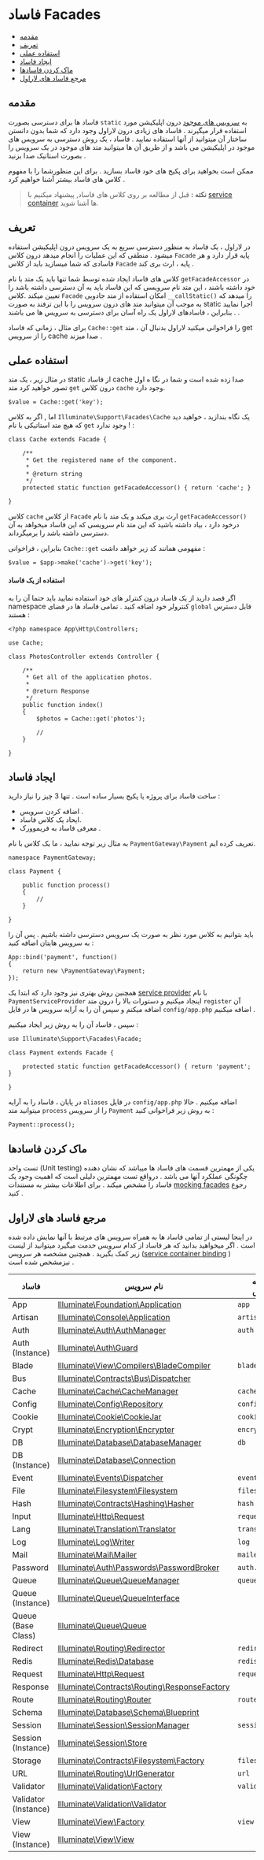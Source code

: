 # فاساد Facades

- [مقدمه](#introduction)
- [تعریف](#explanation)
- [استفاده عملی](#practical-usage)
- [ایجاد فاساد](#creating-facades)
- [ماک کردن فاسادها](#mocking-facades)
- [مرجع فاساد های لاراول](#facade-class-reference)

<a name="introduction"></a>
## مقدمه
فاساد ها  برای دسترسی بصورت `static` به [سرویس های موجود](/docs/{{version}}/container)   درون اپلیکیشن مورد استفاده قرار میگیرند . فاساد های زیادی درون  لاراول وجود دارد که شما بدون دانستن ساختار آن میتوانید از آنها استفاده نمایید . فاساد ، یک روش دسترسی به  سرویس های موجود در اپلیکیشن می باشد و  از طریق آن ها میتوانید متد های موجود در یک سرویس را بصورت استاتیک صدا بزنید .

ممکن است بخواهید برای پکیج های خود فاساد بسازید .  برای این منظورشما را با مفهوم کلاس های فاساد بیشتر آشنا خواهیم کرد .

> **نکته :** قبل از مطالعه بر روی کلاس های فاساد, پیشنهاد میکنیم  با [service container](/docs/{{version}}/container) ها آشنا شوید.

<a name="explanation"></a>
## تعریف
در لاراول ، یک فاساد به منظور دسترسی سریع به یک سرویس درون اپلیکیشن استفاده میشود . منطقی که این عملیات را انجام میدهد درون کلاس `Facade` پایه قرار دارد و هر فاسادی که شما میسازید باید از کلاس `Facade` پایه  ، ارث بری  کند .

کلاس های فاساد ایجاد شده  توسط شما تنها باید یک متد با نام `getFacadeAccessor` در خود داشته باشند ، این متد  نام سرویسی که این فاساد باید به آن دسترسی داشته باشد را تعیین میکند .کلاس `Facade` امکان استفاده از متد جادویی `__callStatic()` را میدهد که به موجب آن میتوانید متد های درون سرویس را با این ترفند به صورت static اجرا نمایید . بنابراین ، 
  فاسادهای لاراول  یک راه آسان برای دسترسی به سرویس ها می باشند .

 برای مثال ، زمانی که فاساد `Cache::get`  را  فراخوانی میکنید لاراول بدنبال آن ،  متد get را از سرویس cache صدا میزند . 

<a name="practical-usage"></a>
## استفاده عملی
در مثال زیر ، یک متد static از فاساد cache صدا زده شده است و شما در نگا ه اول  تصور خواهید کرد متد `get` درون کلاس `cache`  وجود دارد.

	$value = Cache::get('key');

اما , اگر به کلاس `Illuminate\Support\Facades\Cache`  یک نگاه بندازید ، خواهید دید که هیچ متد استاتیکی با نام  `get` وجود ندارد ! :

	class Cache extends Facade {

		/**
		 * Get the registered name of the component.
		 *
		 * @return string
		 */
		protected static function getFacadeAccessor() { return 'cache'; }

	}

کلاس `cache` از کلاس `Facade` ارث بری میکند و یک متد با نام `getFacadeAccessor()` درخود دارد ، بیاد داشته باشید که این متد نام سرویسی که این فاساد میخواهد به آن دسترسی داشته باشد را برمیگرداند.

بنابراین ، فراخوانی `Cache::get` مفهومی همانند کد زیر خواهد داشت :

	$value = $app->make('cache')->get('key');

#### استفاده از یک فاساد
اگر قصد دارید از یک فاساد درون کنترلر های خود استفاده نمایید باید حتما آن را به namespace کنترولر خود اضافه کنید  . تمامی فاساد ها در فضای `global`  قابل دسترس هستند :

	<?php namespace App\Http\Controllers;

	use Cache;

	class PhotosController extends Controller {

		/**
		 * Get all of the application photos.
		 *
		 * @return Response
		 */
		public function index()
		{
			$photos = Cache::get('photos');

			//
		}

	}

<a name="creating-facades"></a>
## ایجاد فاساد
ساخت فاساد برای پروژه یا پکیج بسیار ساده است . تنها 3 چیز را نیاز دارید :

- اضافه کردن سرویس .
- ایحاد یک کلاس فاساد.
- معرفی فاساد به فریموورک .

به مثال زیر توجه نمایید ، ما یک کلاس با نام `PaymentGateway\Payment`  تعریف کرده ایم.

	namespace PaymentGateway;

	class Payment {

		public function process()
		{
			//
		}

	}

باید بتوانیم به کلاس مورد نظر به صورت یک سرویس دسترسی داشته باشیم . پس آن را به سرویس هایتان اضافه کنید :

	App::bind('payment', function()
	{
		return new \PaymentGateway\Payment;
	});

همچنین روش بهتری نیز وجود دارد که ابتدا یک [service provider](/docs/{{version}}/container#service-providers) با نام   `PaymentServiceProvider` اینجاد میکنیم و دستورات بالا را درون متد `register` آن اضافه میکنم و سپس آن را به آرایه سرویس ها در فایل `config/app.php`  اضافه میکنیم .

سپس ، فاساد آن را به روش زیر ایجاد میکنیم :

	use Illuminate\Support\Facades\Facade;

	class Payment extends Facade {

		protected static function getFacadeAccessor() { return 'payment'; }

	}
در پایان ، فاساد را به آرایه `aliases` در فایل  `config/app.php` اضافه میکنیم . حالا میتوانید متد `process` را از سرویس `Payment` به روش زیر فراخوانی کنید :

	Payment::process();

<a name="mocking-facades"></a>
## ماک کردن فاسادها
تست واحد (Unit testing) یکی از مهمترین قسمت های فاساد ها  میباشد که نشان دهنده چگونگی عملکرد آنها می باشد . درواقع تست مهمترین دلیلی است که اهمیت  وجود یک فاساد را مشخص میکند . برای اطلاعات بیشتر به مستندات  [mocking facades](/docs/{{version}}/testing#mocking-facades) رجوع کنید .

<a name="facade-class-reference"></a>
## مرجع فاساد های لاراول
در اینجا لیستی از تمامی فاساد ها به همراه سرویس های مرتبط با آنها نمایش داده شده است . اگر میخواهید بدانید که هر فاساد از کدام سرویس خدمت میگیرد میتوانید از لیست زیر کمک بگیرید . همچنین مشخصه  هر سرویس ([service container binding](/docs/{{version}}/container) )  نیزمشخص شده است .

فاساد |  نام سرویس |  مشخصه سرویس
------------- | ------------- | -------------
App  |  [Illuminate\Foundation\Application](http://laravel.com/api/{{version}}/Illuminate/Foundation/Application.html)  | `app`
Artisan  |  [Illuminate\Console\Application](http://laravel.com/api/{{version}}/Illuminate/Console/Application.html)  |  `artisan`
Auth  |  [Illuminate\Auth\AuthManager](http://laravel.com/api/{{version}}/Illuminate/Auth/AuthManager.html)  |  `auth`
Auth (Instance)  |  [Illuminate\Auth\Guard](http://laravel.com/api/{{version}}/Illuminate/Auth/Guard.html)  |
Blade  |  [Illuminate\View\Compilers\BladeCompiler](http://laravel.com/api/{{version}}/Illuminate/View/Compilers/BladeCompiler.html)  |  `blade.compiler`
Bus  |  [Illuminate\Contracts\Bus\Dispatcher](http://laravel.com/api/{{version}}/Illuminate/Contracts/Bus/Dispatcher.html)  |
Cache  |  [Illuminate\Cache\CacheManager](http://laravel.com/api/{{version}}/Illuminate/Cache/Repository.html)  |  `cache`
Config  |  [Illuminate\Config\Repository](http://laravel.com/api/{{version}}/Illuminate/Config/Repository.html)  |  `config`
Cookie  |  [Illuminate\Cookie\CookieJar](http://laravel.com/api/{{version}}/Illuminate/Cookie/CookieJar.html)  |  `cookie`
Crypt  |  [Illuminate\Encryption\Encrypter](http://laravel.com/api/{{version}}/Illuminate/Encryption/Encrypter.html)  |  `encrypter`
DB  |  [Illuminate\Database\DatabaseManager](http://laravel.com/api/{{version}}/Illuminate/Database/DatabaseManager.html)  |  `db`
DB (Instance)  |  [Illuminate\Database\Connection](http://laravel.com/api/{{version}}/Illuminate/Database/Connection.html)  |
Event  |  [Illuminate\Events\Dispatcher](http://laravel.com/api/{{version}}/Illuminate/Events/Dispatcher.html)  |  `events`
File  |  [Illuminate\Filesystem\Filesystem](http://laravel.com/api/{{version}}/Illuminate/Filesystem/Filesystem.html)  |  `files`
Hash  |  [Illuminate\Contracts\Hashing\Hasher](http://laravel.com/api/{{version}}/Illuminate/Contracts/Hashing/Hasher.html)  |  `hash`
Input  |  [Illuminate\Http\Request](http://laravel.com/api/{{version}}/Illuminate/Http/Request.html)  |  `request`
Lang  |  [Illuminate\Translation\Translator](http://laravel.com/api/{{version}}/Illuminate/Translation/Translator.html)  |  `translator`
Log  |  [Illuminate\Log\Writer](http://laravel.com/api/{{version}}/Illuminate/Log/Writer.html)  |  `log`
Mail  |  [Illuminate\Mail\Mailer](http://laravel.com/api/{{version}}/Illuminate/Mail/Mailer.html)  |  `mailer`
Password  |  [Illuminate\Auth\Passwords\PasswordBroker](http://laravel.com/api/{{version}}/Illuminate/Auth/Passwords/PasswordBroker.html)  |  `auth.password`
Queue  |  [Illuminate\Queue\QueueManager](http://laravel.com/api/{{version}}/Illuminate/Queue/QueueManager.html)  |  `queue`
Queue (Instance) |  [Illuminate\Queue\QueueInterface](http://laravel.com/api/{{version}}/Illuminate/Queue/QueueInterface.html)  |
Queue (Base Class) |  [Illuminate\Queue\Queue](http://laravel.com/api/{{version}}/Illuminate/Queue/Queue.html)  |
Redirect  |  [Illuminate\Routing\Redirector](http://laravel.com/api/{{version}}/Illuminate/Routing/Redirector.html)  |  `redirect`
Redis  |  [Illuminate\Redis\Database](http://laravel.com/api/{{version}}/Illuminate/Redis/Database.html)  |  `redis`
Request  |  [Illuminate\Http\Request](http://laravel.com/api/{{version}}/Illuminate/Http/Request.html)  |  `request`
Response  |  [Illuminate\Contracts\Routing\ResponseFactory](http://laravel.com/api/{{version}}/Illuminate/Contracts/Routing/ResponseFactory.html)  |
Route  |  [Illuminate\Routing\Router](http://laravel.com/api/{{version}}/Illuminate/Routing/Router.html)  |  `router`
Schema  |  [Illuminate\Database\Schema\Blueprint](http://laravel.com/api/{{version}}/Illuminate/Database/Schema/Blueprint.html)  |
Session  |  [Illuminate\Session\SessionManager](http://laravel.com/api/{{version}}/Illuminate/Session/SessionManager.html)  |  `session`
Session (Instance)  |  [Illuminate\Session\Store](http://laravel.com/api/{{version}}/Illuminate/Session/Store.html)  |
Storage  |  [Illuminate\Contracts\Filesystem\Factory](http://laravel.com/api/{{version}}/Illuminate/Contracts/Filesystem/Factory.html)  |  `filesystem`
URL  |  [Illuminate\Routing\UrlGenerator](http://laravel.com/api/{{version}}/Illuminate/Routing/UrlGenerator.html)  |  `url`
Validator  |  [Illuminate\Validation\Factory](http://laravel.com/api/{{version}}/Illuminate/Validation/Factory.html)  |  `validator`
Validator (Instance)  |  [Illuminate\Validation\Validator](http://laravel.com/api/{{version}}/Illuminate/Validation/Validator.html) |
View  |  [Illuminate\View\Factory](http://laravel.com/api/{{version}}/Illuminate/View/Factory.html)  |  `view`
View (Instance)  |  [Illuminate\View\View](http://laravel.com/api/{{version}}/Illuminate/View/View.html)  |

